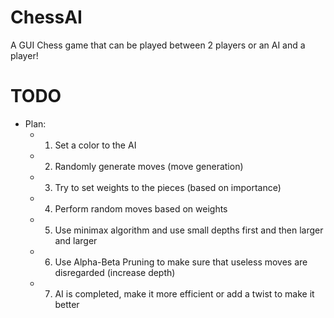 # ChessAI
A GUI Chess game that can be played between 2 players or an AI and a player!


# TODO
- Plan:
  - 1. Set a color to the AI
  - 2. Randomly generate moves (move generation)
  - 3. Try to set weights to the pieces (based on importance)
  - 4. Perform random moves based on weights
  - 5. Use minimax algorithm and use small depths first and then larger and larger
  - 6. Use Alpha-Beta Pruning to make sure that useless moves are disregarded (increase depth)
  - 7. AI is completed, make it more efficient or add a twist to make it better

